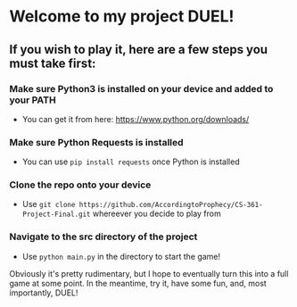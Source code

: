 # Welcome to my project DUEL!

## If you wish to play it, here are a few steps you must take first:

### Make sure Python3 is installed on your device and added to your PATH
- You can get it from here: https://www.python.org/downloads/

### Make sure Python Requests is installed
- You can use ```pip install requests``` once Python is installed

### Clone the repo onto your device
- Use ```git clone https://github.com/AccordingtoProphecy/CS-361-Project-Final.git``` whereever you decide to play from

### Navigate to the src directory of the project
- Use ```python main.py``` in the directory to start the game!

Obviously it's pretty rudimentary, but I hope to eventually turn this into a full game at some point. In the meantime, try it, have some fun, and, most importantly, DUEL!
